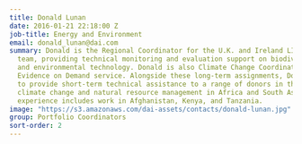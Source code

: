 ```yaml
---
title: Donald Lunan
date: 2016-01-21 22:18:00 Z
job-title: Energy and Environment
email: donald_lunan@dai.com
summary: Donald is the Regional Coordinator for the U.K. and Ireland LIFE Monitoring
  team, providing technical monitoring and evaluation support on biodiversity, conservation,
  and environmental technology. Donald is also Climate Change Coordinator for the
  Evidence on Demand service. Alongside these long-term assignments, Donald continues
  to provide short-term technical assistance to a range of donors in the fields of
  climate change and natural resource management in Africa and South Asia. His overseas
  experience includes work in Afghanistan, Kenya, and Tanzania.
image: "https://s3.amazonaws.com/dai-assets/contacts/donald-lunan.jpg"
group: Portfolio Coordinators
sort-order: 2
---
```


